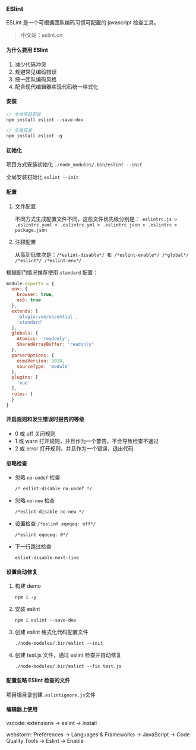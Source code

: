 ### ESlint 
ESLint 是一个可根据团队编码习惯可配置的 javascript 检查工具。
> 中文站：eslint.cn

#### 为什么要用 ESlint
1. 减少代码冲突
2. 规避常见编码错误
3. 统一团队编码风格
4. 配合现代编辑器实现代码统一格式化

#### 安装
```js
// 本地项目安装
npm install eslint --save-dev

// 全局安装
npm install eslint -g
```

#### 初始化
项目方式安装初始化
`./node_modules/.bin/eslint --init`

全局安装初始化
`eslint --init`

#### 配置
1. 文件配置

    不同方式生成配置文件不同，这些文件优先级分别是：`.eslintrc.js > .eslintrc.yaml > .eslintrc.yml > .eslintrc.json > .eslintrc > package.json`
2. 注释配置

    从高到低依次是：`/*eslint-disable*/ 和 /*eslint-enable*/ /*global*/ /*eslint*/ /*eslint-env*/ `

根据部门情况推荐使用 `standard` 配置：
```js
module.exports = {
  env: {
    browser: true,
    es6: true
  },
  extends: [
    'plugin:vue/essential',
    'standard'
  ],
  globals: {
    Atomics: 'readonly',
    SharedArrayBuffer: 'readonly'
  },
  parserOptions: {
    ecmaVersion: 2018,
    sourceType: 'module'
  },
  plugins: [
    'vue'
  ],
  rules: {
  }
}

```


#### 开启规则和发生错误时报告的等级
- 0 或 off 关闭规则
- 1 或 warn 打开规则，并且作为一个警告，不会导致检查不通过
- 2 或 error 打开规则，并且作为一个错误，退出代码

#### 忽略检查
- 忽略 `no-undef` 检查 

  `/* eslint-disable no-undef */`
- 忽略 `no-new` 检查
  
  `/*eslint-disable no-new */`
- 设置检查 `/*eslint eqeqeq: off*/`
  
  `/*eslint eqeqeq: 0*/ `
- 下一行跳过检查

    `eslint-disable-next-line`

#### 设置自动修复
1. 构建 demo
  
    `npm i -y`
2. 安装 eslint

    `npm i eslint --save-dev`

4. 创建 eslint 格式化代码配置文件

    `./node-modules/.bin/eslint --init`
3. 创建 test.js 文件，通过 eslint 检查并自动修复

    `./node-modules/.bin/eslint --fix test.js`

#### 配置忽略 ESlint 检查的文件
项目根目录创建`.eslintignore.js`文件


#### 编辑器上使用
vscode: extensions -> eslint -> install 

webstorm: 
Preferences -> Languages & Frameworks -> JavaScript -> Code Quality Tools -> Eslint -> Enable